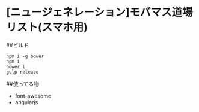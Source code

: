 [ニュージェネレーション]モバマス道場リスト(スマホ用)
============================

##ビルド
```
npm i -g bower
npm i
bower i
gulp release
```

##使ってる物

- font-awesome
- angularjs
